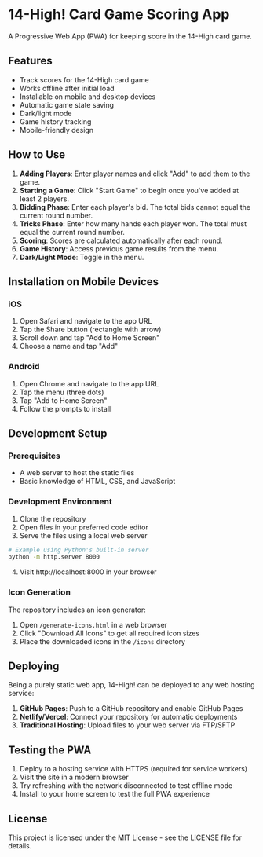 # 14-High! Card Game Scoring App

A Progressive Web App (PWA) for keeping score in the 14-High card game.

## Features

- Track scores for the 14-High card game
- Works offline after initial load
- Installable on mobile and desktop devices
- Automatic game state saving
- Dark/light mode
- Game history tracking
- Mobile-friendly design

## How to Use

1. **Adding Players**: Enter player names and click "Add" to add them to the game.
2. **Starting a Game**: Click "Start Game" to begin once you've added at least 2 players.
3. **Bidding Phase**: Enter each player's bid. The total bids cannot equal the current round number.
4. **Tricks Phase**: Enter how many hands each player won. The total must equal the current round number.
5. **Scoring**: Scores are calculated automatically after each round.
6. **Game History**: Access previous game results from the menu.
7. **Dark/Light Mode**: Toggle in the menu.

## Installation on Mobile Devices

### iOS
1. Open Safari and navigate to the app URL
2. Tap the Share button (rectangle with arrow)
3. Scroll down and tap "Add to Home Screen"
4. Choose a name and tap "Add"

### Android
1. Open Chrome and navigate to the app URL
2. Tap the menu (three dots)
3. Tap "Add to Home Screen"
4. Follow the prompts to install

## Development Setup

### Prerequisites
- A web server to host the static files
- Basic knowledge of HTML, CSS, and JavaScript

### Development Environment
1. Clone the repository
2. Open files in your preferred code editor
3. Serve the files using a local web server

```sh
# Example using Python's built-in server
python -m http.server 8000
```

4. Visit http://localhost:8000 in your browser

### Icon Generation
The repository includes an icon generator:
1. Open `/generate-icons.html` in a web browser
2. Click "Download All Icons" to get all required icon sizes
3. Place the downloaded icons in the `/icons` directory

## Deploying

Being a purely static web app, 14-High! can be deployed to any web hosting service:

1. **GitHub Pages**: Push to a GitHub repository and enable GitHub Pages
2. **Netlify/Vercel**: Connect your repository for automatic deployments
3. **Traditional Hosting**: Upload files to your web server via FTP/SFTP

## Testing the PWA

1. Deploy to a hosting service with HTTPS (required for service workers)
2. Visit the site in a modern browser
3. Try refreshing with the network disconnected to test offline mode
4. Install to your home screen to test the full PWA experience

## License

This project is licensed under the MIT License - see the LICENSE file for details. 